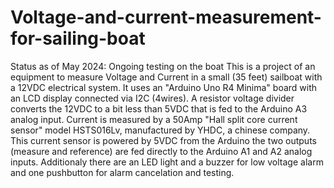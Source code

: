 # Voltage-and-current-measurement-for-sailing-boat
Status as of May 2024: Ongoing testing on the boat
This is a project of an equipment to measure Voltage and Current in a small (35 feet) sailboat with a 12VDC electrical system.
It uses an "Arduino Uno R4 Minima" board with an LCD display connected via I2C (4wires).
A resistor voltage divider converts the 12VDC to a bit less than 5VDC that is fed to the Arduino A3 analog input.
Current is measured by a 50Amp "Hall split core current sensor" model HSTS016Lv, manufactured by YHDC, a chinese company.
This current sensor is powered by 5VDC from the Arduino the two outputs (measure and reference) are fed directly to the Arduino A1 and A2 analog inputs.
Additionaly there are an LED light and a buzzer for low voltage alarm and one pushbutton for alarm cancelation and testing. 
